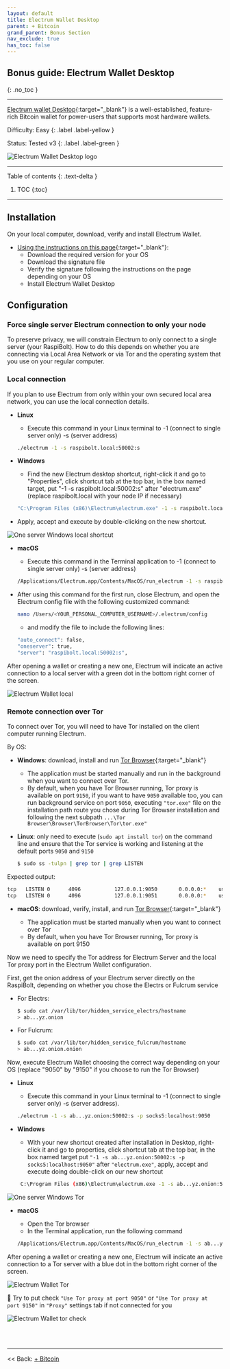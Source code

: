 ```yaml
---
layout: default
title: Electrum Wallet Desktop
parent: + Bitcoin
grand_parent: Bonus Section
nav_exclude: true
has_toc: false
---
```


## Bonus guide: Electrum Wallet Desktop

{: .no_toc }

---

[Electrum wallet Desktop](https://electrum.org){:target="_blank"} is a well-established, feature-rich Bitcoin wallet for power-users that supports most hardware wallets.

Difficulty: Easy
{: .label .label-yellow }

Status: Tested v3
{: .label .label-green }

![Electrum Wallet Desktop logo](../../../images/electrum_wallet_logo.png)

---

Table of contents
{: .text-delta }

1. TOC
{:toc}

---

## Installation

On your local computer, download, verify and install Electrum Wallet.

* [Using the instructions on this page](https://electrum.org/#download){:target="_blank"}:
  * Download the required version for your OS
  * Download the signature file
  * Verify the signature following the instructions on the page depending on your OS
  * Install Electrum Wallet Desktop

## Configuration

### Force single server Electrum connection to only your node

To preserve privacy, we will constrain Electrum to only connect to a single server (your RaspiBolt). How to do this depends on whether you are connecting via Local Area Network or via Tor and the operating system that you use on your regular computer.

### Local connection

If you plan to use Electrum from only within your own secured local area network, you can use the local connection details.

* **Linux**

  * Execute this command in your Linux terminal to -1 (connect to single server only) -s (server address)

  ```sh
  ./electrum -1 -s raspibolt.local:50002:s
  ```

* **Windows**

  * Find the new Electrum desktop shortcut, right-click it and go to "Properties", click shortcut tab at the top bar, in the box named target, put "-1 -s raspibolt.local:50002:s" after "electrum.exe" (replace raspibolt.local with your node IP if necessary)

  ```sh
  "C:\Program Files (x86)\Electrum\electrum.exe" -1 -s raspibolt.local:50002:s
  ```

* Apply, accept and execute by double-clicking on the new shortcut.

![One server Windows local shortcut](../../../images/electrum-win-shortcut-local.PNG)

* **macOS**

  * Execute this command in the Terminal application to -1 (connect to single server only) -s (server address)

  ```sh
  /Applications/Electrum.app/Contents/MacOS/run_electrum -1 -s raspibolt.local:50002:s
  ```

* After using this command for the first run, close Electrum, and open the Electrum config file with the following customized command:

  ```sh
  nano /Users/<YOUR_PERSONAL_COMPUTER_USERNAME>/.electrum/config
  ```

  * and modify the file to include the following lines:

  ```sh
  "auto_connect": false,
  "oneserver": true,
  "server": "raspibolt.local:50002:s",
  ```

After opening a wallet or creating a new one, Electrum will indicate an active connection to a local server with a green dot in the bottom right corner of the screen.

![Electrum Wallet local](../../../images/electrum-wallet-local.PNG)

### Remote connection over Tor

To connect over Tor, you will need to have Tor installed on the client computer running Electrum.

By OS:

* **Windows**: download, install and run [Tor Browser](https://www.torproject.org){:target="_blank"}
  * The application must be started manually and run in the background when you want to connect over Tor.
  * By default, when you have Tor Browser running, Tor proxy is available on port `9150`, if you want to have `9050` available too, you can run background service on port `9050`, executing `"tor.exe"` file on the installation path route you chose during Tor Browser installation and following the next subpath `...\Tor Browser\Browser\TorBrowser\Tor\tor.exe"`

* **Linux**: only need to execute (`sudo apt install tor`) on the command line and ensure that the Tor service is working and listening at the default ports `9050` and `9150`
  
  ```sh
  $ sudo ss -tulpn | grep tor | grep LISTEN
  ```

Expected output:

  ```sh
  tcp   LISTEN 0      4096           127.0.0.1:9050       0.0.0.0:*    users:(("tor",pid=1847,fd=6))
  tcp   LISTEN 0      4096           127.0.0.1:9051       0.0.0.0:*    users:(("tor",pid=1847,fd=7))
  ```

* **macOS**: download, verify, install, and run [Tor Browser](https://www.torproject.org/){:target="_blank"}

  * The application must be started manually when you want to connect over Tor
  * By default, when you have Tor Browser running, Tor proxy is available on port 9150

Now we need to specify the Tor address for Electrum Server and the local Tor proxy port in the Electrum Wallet configuration.

First, get the onion address of your Electrum server directly on the RaspiBolt, depending on whether you chose the Electrs or Fulcrum service

* For Electrs:

  ```sh
  $ sudo cat /var/lib/tor/hidden_service_electrs/hostname
  > ab...yz.onion
  ```

* For Fulcrum:

  ```sh
  $ sudo cat /var/lib/tor/hidden_service_fulcrum/hostname
  > ab...yz.onion.onion
  ```

Now, execute Electrum Wallet choosing the correct way depending on your OS (replace "9050" by "9150" if you choose to run the Tor Browser)

* **Linux**

  * Execute this command in your Linux terminal to -1 (connect to single server only) -s (server address).

  ```sh
  ./electrum -1 -s ab...yz.onion:50002:s -p socks5:localhost:9050
  ```

* **Windows**

  * With your new shortcut created after installation in Desktop, right-click it and go to properties, click shortcut tab at the top bar, in the box named target put `"-1 -s ab...yz.onion:50002:s -p socks5:localhost:9050"` after `"electrum.exe"`, apply, accept and execute doing double-click on our new shortcut

  ```sh
   C:\Program Files (x86)\Electrum\electrum.exe -1 -s ab...yz.onion:50002:s -p socks5:localhost:9050
  ```

![One server Windows Tor](../../../images/electrum-win-shortcut-tor.PNG)

* **macOS**

  * Open the Tor browser
  * In the Terminal application, run the following command

  ```sh
  /Applications/Electrum.app/Contents/MacOS/run_electrum -1 -s ab...yz.onion:50002:s -p socks5:localhost:9050
  ```

After opening a wallet or creating a new one, Electrum will indicate an active connection to a Tor server with a blue dot in the bottom right corner of the screen.

![Electrum Wallet Tor](../../../images/electrum-wallet-tor.png)

🚨 Try to put check `"Use Tor proxy at port 9050"` or `"Use Tor proxy at port 9150"` in `"Proxy"` settings tab if not connected for you

![Electrum Wallet tor check](../../../images/electrum-wallet-tor-check.PNG)

<br /><br />

---

<< Back: [+ Bitcoin](index.md)
